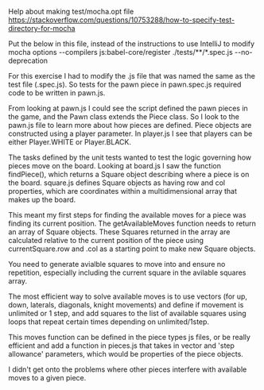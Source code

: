 
Help about making test/mocha.opt file
https://stackoverflow.com/questions/10753288/how-to-specify-test-directory-for-mocha

Put the below in this file, instead of the instructions to use IntelliJ to modify mocha options
        --compilers js:babel-core/register
        ./tests/**/*.spec.js
        --no-deprecation
        
For this exercise I had to modify the .js file that was named the same as the test file (.spec.js). So tests for the pawn piece in pawn.spec.js required code to be written in pawn.js.

From looking at pawn.js I could see the script defined the pawn pieces in the game, and the Pawn class extends the Piece class. So I look to the pawn.js file to learn more about how pieces are defined. Piece objects are constructed using a player parameter. In player.js I see that players can be either Player.WHITE or Player.BLACK.

The tasks defined by the unit tests wanted to test the logic governing how pieces move on the board. Looking at board.js I saw the function findPiece(), which returns a Square object describing where a piece is on the board. square.js defines Square objects as having row and col properties, which are coordinates within a multidimensional array that makes up the board.

This meant my first steps for finding the available moves for a piece was finding its current position. The getAvailableMoves function needs to return an array of Square objects. These Squares returned in the array are calculated relative to the current position of the piece using currentSquare.row and .col as a starting point to make new Square objects.

You need to generate avialble squares to move into and ensure no repetition, especially including the current square in the avilable squares array.

The most efficient way to solve available moves is to use vectors (for up, down, laterals, diagonals, knight movements) and define if movement is unlimited or 1 step, and add squares to the list of available squares using loops that repeat certain times depending on unlimited/1step.

This moves function can be defined in the piece types js files, or be really efficient and add a function in pieces.js that takes in vector and 'step allowance' parameters, which would be properties of the piece objects.

I didn't get onto the problems where other pieces interfere with available moves to a given piece.
